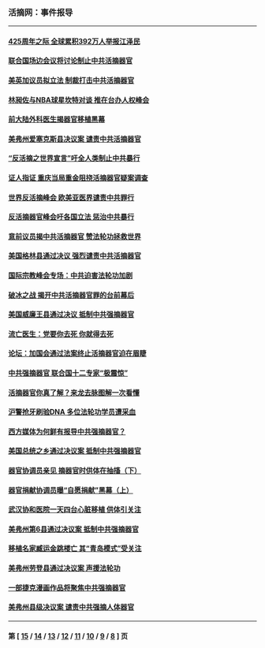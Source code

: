 ### 活摘网：事件报导
---
#### [425周年之际 全球累积392万人举报江泽民](../../pages/nf5877/n13719232.md?05090430) 
#### [联合国场边会议将讨论制止中共活摘器官](../../pages/nf5877/n13656361.md?05090430) 
#### [美英加议员拟立法 制裁打击中共活摘器官](../../pages/nf5877/n13430251.md?05090430) 
#### [林昶佐与NBA球星坎特对谈 推在台办人权峰会](../../pages/nf5877/n13414467.md?05090430) 
#### [前大陆外科医生揭器官移植黑幕](../../pages/nf5877/n13401416.md?05090430) 
#### [美弗州爱塞克斯县决议案 谴责中共活摘器官](../../pages/nf5877/n13320919.md?05090430) 
#### [“反活摘之世界宣言”吁全人类制止中共暴行](../../pages/nf5877/n13259730.md?05090430) 
#### [证人指证 重庆当局重金阻挠活摘器官疑案调查](../../pages/nf5877/n13259127.md?05090430) 
#### [世界反活摘峰会 欧美亚医界谴责中共罪行](../../pages/nf5877/n13253550.md?05090430) 
#### [反活摘器官峰会吁各国立法 惩治中共暴行](../../pages/nf5877/n13245052.md?05090430) 
#### [意前议员揭中共活摘器官 赞法轮功拯救世界](../../pages/nf5877/n13203445.md?05090430) 
#### [美国格林县通过决议 强烈谴责中共活摘器官](../../pages/nf5877/n13119367.md?05090430) 
#### [国际宗教峰会专场：中共迫害法轮功加剧](../../pages/nf5877/n13088279.md?05090430) 
#### [破冰之战 揭开中共活摘器官罪的台前幕后](../../pages/nf5877/n13082457.md?05090430) 
#### [美国威廉王县通过决议 抵制中共强摘器官](../../pages/nf5877/n13056521.md?05090430) 
#### [流亡医生：党要你去死 你就得去死](../../pages/nf5877/n13052835.md?05090430) 
#### [论坛：加国会通过法案终止活摘器官迫在眉睫](../../pages/nf5877/n13029839.md?05090430) 
#### [中共强摘器官 联合国十二专家“极震惊”](../../pages/nf5877/n13024313.md?05090430) 
#### [活摘器官你真了解？来龙去脉图解一次看懂](../../pages/nf5877/n13013820.md?05090430) 
#### [沪警抢牙刷验DNA 多位法轮功学员遭采血](../../pages/nf5877/n12969218.md?05090430) 
#### [西方媒体为何鲜有报导中共强摘器官？](../../pages/nf5877/n12932034.md?05090430) 
#### [美国总统之乡通过决议案 抵制中共强摘器官](../../pages/nf5877/n12908242.md?05090430) 
#### [器官协调员亲见 摘器官时供体在抽搐（下）](../../pages/nf5877/n12898622.md?05090430) 
#### [器官捐献协调员曝“自愿捐献”黑幕（上）](../../pages/nf5877/n12878830.md?05090430) 
#### [武汉协和医院一天四台心脏移植 供体引关注](../../pages/nf5877/n12863175.md?05090430) 
#### [美弗州第6县通过决议案 抵制中共强摘器官](../../pages/nf5877/n12805218.md?05090430) 
#### [移植名家臧运金跳楼亡 其“青岛模式”受关注](../../pages/nf5877/n12803746.md?05090430) 
#### [美弗州劳登县通过决议案 声援法轮功](../../pages/nf5877/n12785715.md?05090430) 
#### [一部捷克漫画作品将聚焦中共强摘器官](../../pages/nf5877/n12785954.md?05090430) 
#### [美弗州县级决议案 谴责中共强摘人体器官](../../pages/nf5877/n12721290.md?05090430) 

---
#### 第 [ [15](./15.md?05090430) / [14](./14.md?05090430) / [13](./13.md?05090430) / [12](./12.md?05090430) / [11](./11.md?05090430) / [10](./10.md?05090430) / [9](./9.md?05090430) / [8](./8.md?05090430) ] 页
